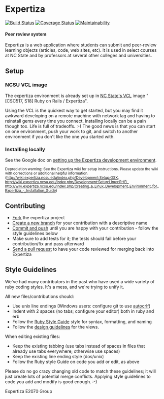 Expertiza
=========

[![Build Status](https://travis-ci.org/expertiza/expertiza.svg?branch=master)](https://travis-ci.org/expertiza/expertiza)
[![Coverage Status](https://coveralls.io/repos/github/expertiza/expertiza/badge.svg?branch=master)](https://coveralls.io/github/expertiza/expertiza?branch=master)
[![Maintainability](https://api.codeclimate.com/v1/badges/f3a41f16c2b6e45aa9d4/maintainability)](https://codeclimate.com/github/expertiza/expertiza/maintainability)

#### Peer review system

Expertiza is a web application where students can submit and peer-review learning objects (articles, code, web sites, etc). It is used in select courses at NC State and by professors at several other colleges and universities.

Setup
-----

### NCSU VCL image

The expertiza environment is already set up in [NC State's VCL](https://vcl.ncsu.edu) image "[CSC517, S18] Ruby on Rails / Expertiza".

Using the VCL is the quickest way to get started, but you may find it awkward developing on a remote machine
with network lag and having to reinstall gems every time you connect. Installing locally can be a pain though too.
Life is full of tradeoffs. :-) The good news is that you can start on one environment, push your work to git,
and switch to another environment if you don't like the one you started with.

### Installing locally

See the Google doc on [setting up the Expertiza development environment](https://docs.google.com/document/d/1tXmwju6R7KQbvycku-bdXxa6rXSUN4BMyvjY3ROmMSw/edit).


<sub>Depreciation warning: See the Expertiza wiki for setup instructions. Please update the wiki with corrections or additional helpful information. (http://wiki.expertiza.ncsu.edu/index.php/Development:Setup:OSX, http://wiki.expertiza.ncsu.edu/index.php/Development:Setup:Linux:RHEL, http://wiki.expertiza.ncsu.edu/index.php/Creating_a_Linux_Development_Environment_for_Expertiza_-_Installation_Guide)</sub>

Contributing
------------

 * [Fork](http://help.github.com/fork-a-repo/) the expertiza project
 * [Create a new branch](http://progit.org/book) for your contribution with a descriptive name
 * [Commit and push](http://progit.org/book) until you are happy with your contribution - follow the style guidelines below
 * Make sure to add tests for it; the tests should fail before your contribution/fix and pass afterward
 * [Send a pull request](http://help.github.com/send-pull-requests) to have your code reviewed for merging back into Expertiza

Style Guidelines
----------------

We've had many contributors in the past who have used a wide variety of ruby coding styles. It's a mess, and we're trying to unify it.

All new files/contributions should:

 * Use unix line endings (Windows users: configure git to use [autocrlf](http://help.github.com/line-endings))
 * Indent with 2 spaces (no tabs; configure your editor) both in ruby and erb
 * Follow the [Ruby Style Guide](https://github.com/bbatsov/ruby-style-guide) style for syntax, formatting, and naming
 * Follow the [design guidelines](https://github.com/expertiza/expertiza/blob/master/design_document.md) for the views.

When editing existing files:

 * Keep the existing tabbing (use tabs instead of spaces in files that already use tabs everywhere; otherwise use spaces)
 * Keep the existing line ending style (dos/unix)
 * Follow the Ruby style Guide on code you add or edit, as above

Please do no go crazy changing old code to match these guidelines; it will just create lots of potential merge conflicts.
Applying style guidelines to code you add and modify is good enough. :-)

Expertiza E2070 Group 
